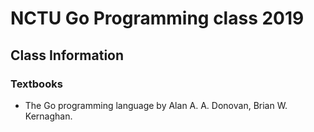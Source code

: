 # NCTU Go Programming class 2019

## Class Information

### Textbooks
- The Go programming language by Alan A. A. Donovan, Brian W. Kernaghan.



